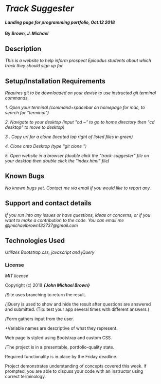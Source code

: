 # _Track Suggester_

#### _Landing page for programming portfolio, Oct.12 2018_

#### By _**Brown, J. Michael**_

## Description

_This is a website to help inform prospect Epicodus students about which track they should sign up for._

## Setup/Installation Requirements

  _Requires git to be downloaded on your devise to use instructed git terminal commands._

  _1. Open your terminal (command+spacebar on homepage for mac, to search for "terminal")_

  _2. Navigate to your desktop (input "cd ~" to go to home directory then "cd desktop" to move to desktop)_

  _3 . Copy url for a clone (located top right of listed files in green)_

  _4. Clone onto Desktop (type "git clone <url link>")_

  _5. Open website in a browser (double click the "track-suggester" file on your desktop then double click the "index.html" file)_

<!-- * _Or open the page at this url: https://j-michael-brown.github.io/Track-Suggester/_ -->


## Known Bugs

_No known bugs yet. Contact me via email if you would like to report any._

## Support and contact details

_If you run into any issues or have questions, ideas or concerns, or if you want to make a contribution to the code. You can email me @jmichaelbrown132737@gmail.com_

## Technologies Used

_Utilizes Bootstrap.css, javascript and jQuery_

### License

*MIT license*

Copyright (c) 2018 **_{John Michael Brown}_**

/Site uses branching to return the result.

/jQuery is used to show and hide the result after questions are answered and submitted. (Tip: test your app several times with different answers.)

/Form gathers input from the user.

+Variable names are descriptive of what they represent.

Web page is styled using Bootstrap and custom CSS.

/The project is in a presentable, portfolio-quality state.

Required functionality is in place by the Friday deadline.

Project demonstrates understanding of concepts covered this week. If prompted, you are able to discuss your code with an instructor using correct terminology.
